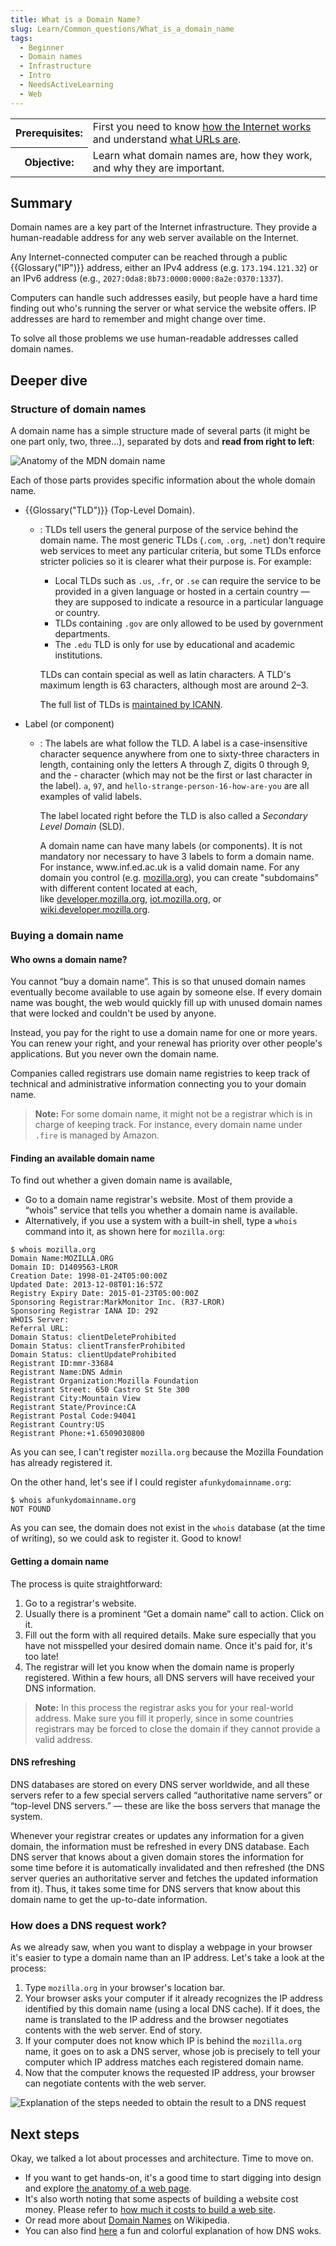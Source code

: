 ```yaml
---
title: What is a Domain Name?
slug: Learn/Common_questions/What_is_a_domain_name
tags:
  - Beginner
  - Domain names
  - Infrastructure
  - Intro
  - NeedsActiveLearning
  - Web
---
```

<table>
  <tbody>
    <tr>
      <th scope="row">Prerequisites:</th>
      <td>
        First you need to know
        <a href="/en-US/docs/Learn/Common_questions/How_does_the_Internet_work"
          >how the Internet works</a
        >
        and understand
        <a href="/en-US/docs/Learn/Common_questions/What_is_a_URL"
          >what URLs are</a
        >.
      </td>
    </tr>
    <tr>
      <th scope="row">Objective:</th>
      <td>
        Learn what domain names are, how they work, and why they are important.
      </td>
    </tr>
  </tbody>
</table>

## Summary

Domain names are a key part of the Internet infrastructure. They provide a human-readable address for any web server available on the Internet.

Any Internet-connected computer can be reached through a public {{Glossary("IP")}} address, either an IPv4 address (e.g. `173.194.121.32`) or an IPv6 address (e.g., `2027:0da8:8b73:0000:0000:8a2e:0370:1337`).

Computers can handle such addresses easily, but people have a hard time finding out who's running the server or what service the website offers. IP addresses are hard to remember and might change over time.

To solve all those problems we use human-readable addresses called domain names.

## Deeper dive

### Structure of domain names

A domain name has a simple structure made of several parts (it might be one part only, two, three...), separated by dots and **read from right to left**:

![Anatomy of the MDN domain name](structure.png)

Each of those parts provides specific information about the whole domain name.

- {{Glossary("TLD")}} (Top-Level Domain).

  - : TLDs tell users the general purpose of the service behind the domain name. The most generic TLDs (`.com`, `.org`, `.net`) don't require web services to meet any particular criteria, but some TLDs enforce stricter policies so it is clearer what their purpose is. For example:

    - Local TLDs such as `.us`, `.fr`, or `.se` can require the service to be provided in a given language or hosted in a certain country — they are supposed to indicate a resource in a particular language or country.
    - TLDs containing `.gov` are only allowed to be used by government departments.
    - The `.edu` TLD is only for use by educational and academic institutions.

    TLDs can contain special as well as latin characters. A TLD's maximum length is 63 characters, although most are around 2–3.

    The full list of TLDs is [maintained by ICANN](https://www.icann.org/resources/pages/tlds-2012-02-25-en).

- Label (or component)

  - : The labels are what follow the TLD. A label is a case-insensitive character sequence anywhere from one to sixty-three characters in length, containing only the letters A through Z, digits 0 through 9, and the - character (which may not be the first or last character in the label). `a`, `97`, and `hello-strange-person-16-how-are-you` are all examples of valid labels.

    The label located right before the TLD is also called a _Secondary Level Domain_ (SLD).

    A domain name can have many labels (or components). It is not mandatory nor necessary to have 3 labels to form a domain name. For instance, www\.inf.ed.ac.uk is a valid domain name. For any domain you control (e.g. [mozilla.org](https://mozilla.org)), you can create "subdomains" with different content located at each, like [developer.mozilla.org](https://developer.mozilla.org), [iot.mozilla.org](https://iot.mozilla.org/), or [wiki.developer.mozilla.org](https://wiki.developer.mozilla.org).

### Buying a domain name

#### Who owns a domain name?

You cannot “buy a domain name”. This is so that unused domain names eventually become available to use again by someone else. If every domain name was bought, the web would quickly fill up with unused domain names that were locked and couldn't be used by anyone.

Instead, you pay for the right to use a domain name for one or more years. You can renew your right, and your renewal has priority over other people's applications. But you never own the domain name.

Companies called registrars use domain name registries to keep track of technical and administrative information connecting you to your domain name.

> **Note:** For some domain name, it might not be a registrar which is in charge of keeping track. For instance, every domain name under `.fire` is managed by Amazon.

#### Finding an available domain name

To find out whether a given domain name is available,

- Go to a domain name registrar's website. Most of them provide a “whois” service that tells you whether a domain name is available.
- Alternatively, if you use a system with a built-in shell, type a `whois` command into it, as shown here for `mozilla.org`:

<!---->

    $ whois mozilla.org
    Domain Name:MOZILLA.ORG
    Domain ID: D1409563-LROR
    Creation Date: 1998-01-24T05:00:00Z
    Updated Date: 2013-12-08T01:16:57Z
    Registry Expiry Date: 2015-01-23T05:00:00Z
    Sponsoring Registrar:MarkMonitor Inc. (R37-LROR)
    Sponsoring Registrar IANA ID: 292
    WHOIS Server:
    Referral URL:
    Domain Status: clientDeleteProhibited
    Domain Status: clientTransferProhibited
    Domain Status: clientUpdateProhibited
    Registrant ID:mmr-33684
    Registrant Name:DNS Admin
    Registrant Organization:Mozilla Foundation
    Registrant Street: 650 Castro St Ste 300
    Registrant City:Mountain View
    Registrant State/Province:CA
    Registrant Postal Code:94041
    Registrant Country:US
    Registrant Phone:+1.6509030800

As you can see, I can't register `mozilla.org` because the Mozilla Foundation has already registered it.

On the other hand, let's see if I could register `afunkydomainname.org`:

    $ whois afunkydomainname.org
    NOT FOUND

As you can see, the domain does not exist in the `whois` database (at the time of writing), so we could ask to register it. Good to know!

#### Getting a domain name

The process is quite straightforward:

1.  Go to a registrar's website.
2.  Usually there is a prominent “Get a domain name” call to action. Click on it.
3.  Fill out the form with all required details. Make sure especially that you have not misspelled your desired domain name. Once it's paid for, it's too late!
4.  The registrar will let you know when the domain name is properly registered. Within a few hours, all DNS servers will have received your DNS information.

> **Note:** In this process the registrar asks you for your real-world address. Make sure you fill it properly, since in some countries registrars may be forced to close the domain if they cannot provide a valid address.

#### DNS refreshing

DNS databases are stored on every DNS server worldwide, and all these servers refer to a few special servers called “authoritative name servers” or “top-level DNS servers.” — these are like the boss servers that manage the system.

Whenever your registrar creates or updates any information for a given domain, the information must be refreshed in every DNS database. Each DNS server that knows about a given domain stores the information for some time before it is automatically invalidated and then refreshed (the DNS server queries an authoritative server and fetches the updated information from it). Thus, it takes some time for DNS servers that know about this domain name to get the up-to-date information.

### How does a DNS request work?

As we already saw, when you want to display a webpage in your browser it's easier to type a domain name than an IP address. Let's take a look at the process:

1.  Type `mozilla.org` in your browser's location bar.
2.  Your browser asks your computer if it already recognizes the IP address identified by this domain name (using a local DNS cache). If it does, the name is translated to the IP address and the browser negotiates contents with the web server. End of story.
3.  If your computer does not know which IP is behind the `mozilla.org` name, it goes on to ask a DNS server, whose job is precisely to tell your computer which IP address matches each registered domain name.
4.  Now that the computer knows the requested IP address, your browser can negotiate contents with the web server.

![Explanation of the steps needed to obtain the result to a DNS request](2014-10-dns-request2.png)

## Next steps

Okay, we talked a lot about processes and architecture. Time to move on.

- If you want to get hands-on, it's a good time to start digging into design and explore [the anatomy of a web page](/en-US/docs/Learn/Common_questions/Common_web_layouts).
- It's also worth noting that some aspects of building a website cost money. Please refer to [how much it costs to build a web site](/en-US/docs/Learn/Common_questions/How_much_does_it_cost).
- Or read more about [Domain Names](https://en.wikipedia.org/wiki/Domain_name) on Wikipedia.
- You can also find [here](https://howdns.works/) a fun and colorful explanation of how DNS woks.
